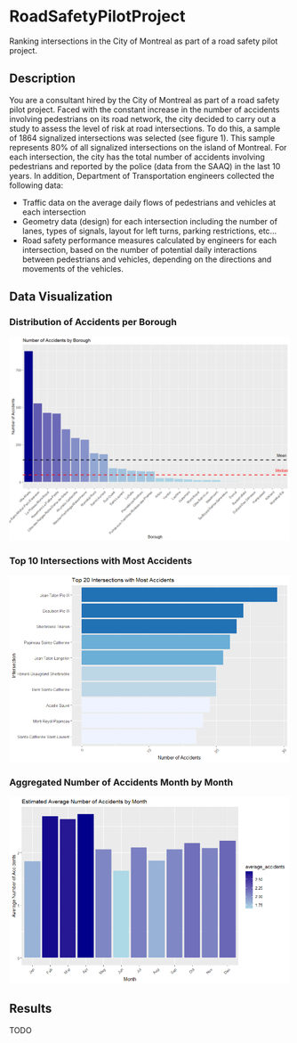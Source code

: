 # RoadSafetyPilotProject
Ranking intersections in the City of Montreal as part of a road safety pilot project. 

## Description 

You are a consultant hired by the City of Montreal as part of a road safety pilot project.
Faced with the constant increase in the number of accidents involving pedestrians on its
road network, the city decided to carry out a study to assess the level of risk at road
intersections. To do this, a sample of 1864 signalized intersections was selected (see
figure 1). This sample represents 80% of all signalized intersections on the island of
Montreal. For each intersection, the city has the total number of accidents involving
pedestrians and reported by the police (data from the SAAQ) in the last 10 years. In
addition, Department of Transportation engineers collected the following data:
- Traffic data on the average daily flows of pedestrians and vehicles at each intersection
- Geometry data (design) for each intersection including the number of lanes, types of
signals, layout for left turns, parking restrictions, etc…
- Road safety performance measures calculated by engineers for each intersection, based
on the number of potential daily interactions between pedestrians and vehicles,
depending on the directions and movements of the vehicles.

## Data Visualization

### Distribution of Accidents per Borough
![](img/num_acc_per_borough.png)

### Top 10 Intersections with Most Accidents
![](img/top_inter_most_acc.png)

### Aggregated Number of Accidents Month by Month
![](img/avg_acc_per_month.png)

## Results 

TODO



